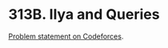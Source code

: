 # 313B. Ilya and Queries

[Problem statement on Codeforces](https://codeforces.com/problemset/problem/313/B?locale=en).